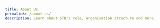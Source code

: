 ```yaml
---
title: About Us
permalink: /about-us/
description: Learn about STB's role, organisation structure and more.
---
```

